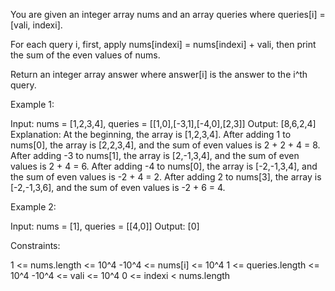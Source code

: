 You are given an integer array nums and an array queries where queries[i] =
[vali, indexi].

For each query i, first, apply nums[indexi] = nums[indexi] + vali, then print
the sum of the even values of nums.

Return an integer array answer where answer[i] is the answer to the i^th
query.


Example 1:


Input: nums = [1,2,3,4], queries = [[1,0],[-3,1],[-4,0],[2,3]]
Output: [8,6,2,4]
Explanation: At the beginning, the array is [1,2,3,4].
After adding 1 to nums[0], the array is [2,2,3,4], and the sum of even values
is 2 + 2 + 4 = 8.
After adding -3 to nums[1], the array is [2,-1,3,4], and the sum of even
values is 2 + 4 = 6.
After adding -4 to nums[0], the array is [-2,-1,3,4], and the sum of even
values is -2 + 4 = 2.
After adding 2 to nums[3], the array is [-2,-1,3,6], and the sum of even
values is -2 + 6 = 4.


Example 2:


Input: nums = [1], queries = [[4,0]]
Output: [0]



Constraints:


1 <= nums.length <= 10^4
-10^4 <= nums[i] <= 10^4
1 <= queries.length <= 10^4
-10^4 <= vali <= 10^4
0 <= indexi < nums.length




